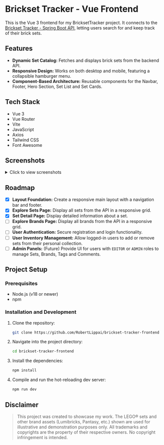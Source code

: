 # Brickset Tracker - Vue Frontend

This is the Vue 3 frontend for my BricksetTracker project. It connects to the [Brickset Tracker - Spring Boot API](https://github.com/RobertLippai/brickset-tracker-api), letting users search for and keep track of their brick sets.

## Features
* **Dynamic Set Catalog:** Fetches and displays brick sets from the backend API.
* **Responsive Design:** Works on both desktop and mobile, featuring a collapsible hamburger menu.
* **Component-Based Architecture:** Reusable components for the Navbar, Footer, Hero Section, Set List and Set Cards.

## Tech Stack
* Vue 3
* Vue Router
* Vite
* JavaScript
* Axios
* Tailwind CSS
* Font Awesome

## Screenshots
<details>
<summary>Click to view screenshots</summary>

![Brickset Tracker Homepage](./public/screenshot.png)
![Brickset Tracker Explore Sets Page](./public/screenshot_2.png)
![Brickset Tracker Set Details Page](./public/screenshot_3.png)

</details>

## Roadmap
- [x] **Layout Foundation:** Create a responsive main layout with a navigation bar and footer.
- [x] **Explore Sets Page:** Display all sets from the API in a responsive grid.
- [X] **Set Detail Page:** Display detailed information about a set.
- [ ] **Explore Brands Page:** Display all brands from the API in a responsive grid.
- [ ] **User Authentication:** Secure registration and login functionality.
- [ ] **User Inventory Management:** Allow logged-in users to add or remove sets from their personal collection.
- [ ] **Admin Panels:** (Future) Provide UI for users with `EDITOR` or `ADMIN` roles to manage Sets, Brands, Tags and Comments.

## Project Setup

### Prerequisites

- Node.js (v18 or newer)
- npm

### Installation and Development
1.  Clone the repository:
    ```sh
    git clone https://github.com/RobertLippai/brickset-tracker-frontend.git
    ```

2.  Navigate into the project directory:
    ```sh
    cd brickset-tracker-frontend
    ```

3.  Install the dependencies:
    ```sh
    npm install
    ```

4.  Compile and run the hot-reloading dev server:
    ```sh
    npm run dev
    ```

## Disclaimer
> This project was created to showcase my work. The LEGO® sets and other brand assets (Lumibricks, Pantasy, etc.) shown are used for illustrative and demonstration purposes only. All trademarks and copyrights are the property of their respective owners. No copyright infringement is intended.